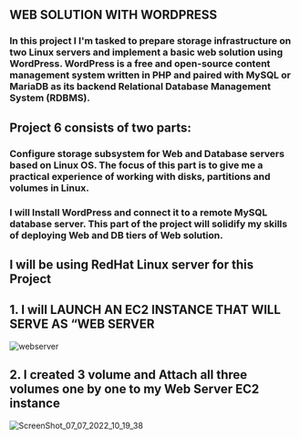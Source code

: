 ## WEB SOLUTION WITH WORDPRESS
### In this project I I'm tasked to prepare storage infrastructure on two Linux servers and implement a basic web solution using WordPress. WordPress is a free and open-source content management system written in PHP and paired with MySQL or MariaDB as its backend Relational Database Management System (RDBMS).

## Project 6 consists of two parts:

### Configure storage subsystem for Web and Database servers based on Linux OS. The focus of this part is to give me a practical experience of working with disks, partitions and volumes in Linux.

### I will Install WordPress and connect it to a remote MySQL database server. This part of the project will solidify my skills of deploying Web and DB tiers of Web solution.

## I will be using RedHat Linux server for this Project

## 1. I will LAUNCH AN EC2 INSTANCE THAT WILL SERVE AS “WEB SERVER

![webserver](https://user-images.githubusercontent.com/19933457/179570407-6b1dc39d-10d7-4c72-a551-60890f53d20e.png)

## 2. I created 3 volume and Attach all three volumes one by one to my Web Server EC2 instance

![ScreenShot_07_07_2022_10_19_38](https://user-images.githubusercontent.com/19933457/179570896-00062b98-bf86-4325-b848-be1b312070e9.png)
